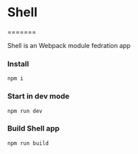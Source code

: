# Shell
=======

Shell is an Webpack module fedration app 

### Install
```
npm i
```

### Start in dev mode

```
npm run dev
```

### Build Shell app

```
npm run build
```
